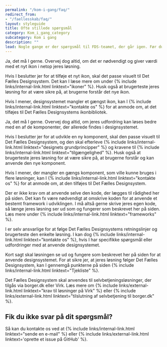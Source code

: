 ```yaml
---
permalink: "/kom-i-gang/faq/"
redirect_from:
- "/faellesskab/faq/"
layout: styleguide
title: Ofte stillede spørgsmål
category: Kom_i_gang_category
subcategory: Kom i gang
description: ""
lead: Nogle gange er der spørgsmål til FDS-teamet, der går igen. Før du tager kontakt til FDS-teamet kan du se her, om dit spørgsmål allerede er besvaret.
---
```



<fds-accordion heading="Vi har brug for et ikon, som ikke findes i Det Fælles Designsystem. Må vi selv tilføje et?" class="mt-7 w-percent-xl-90">
    <p>Ja, det må I gerne. Overvej dog altid, om det er nødvendigt og giver værdi med et nyt ikon i netop jeres løsning.</p>
    <p>Hvis I beslutter jer for at tilføje et nyt ikon, skal det passe visuelt til Det Fælles Designsystem. Det kan I læse mere om under {% include links/internal-link.html linktext="ikoner" %}. Husk også at brugerteste jeres løsning for at være sikre på, at brugerne forstår det nye ikon.</p>
    <p>Hvis I mener, designsystemet mangler et gængst ikon, kan I {% include links/internal-link.html linktext="kontakte os" %} for at anmode om, at det tilføjes til Det Fælles Designsystems ikonbibliotek.</p>
</fds-accordion>
<fds-accordion heading="Vi har brug for en komponent, som ikke findes i Det Fælles Designsystem. Må vi selv lave en?" class="w-percent-xl-90">
    <p>Ja, det må I gerne. Overvej dog altid, om jeres udfordring kan løses bedre med en af de komponenter, der allerede findes i designsystemet.</p>
    <p>Hvis I beslutter jer for at udvikle en ny komponent, skal den passe visuelt til Det Fælles Designsystem, og den skal efterleve {% include links/internal-link.html linktext="designets grundprincipper" %} og kravene til {% include links/internal-link.html linktext="tilgængelighed" %}. Husk også at brugerteste jeres løsning for at være sikre på, at brugerne forstår og kan anvende den nye komponent.</p>
    <p>Hvis I mener, der mangler en gængs komponent, som ville kunne bruges i flere løsninger, kan I {% include links/internal-link.html linktext="kontakte os" %} for at anmode om, at den tilføjes til Det Fælles Designsystem.</p>
</fds-accordion>
<fds-accordion heading="Hvad gør vi, hvis vi af tekniske årsager ikke kan bruge FDS-koden direkte i vores løsning?" class="w-percent-xl-90">
    <p>Der er ikke krav om at anvende selve den kode, der lægges til rådighed her på siden. Det kan fx være nødvendigt at omskrive koden for at anvende et bestemt framework i udviklingen. I må altså gerne skrive jeres egen kode, så længe jeres løsning ser ud som og fungerer som beskrevet her på siden. Læs mere under {% include links/internal-link.html linktext="frameworks" %}.</p>
</fds-accordion>
<fds-accordion heading="Vi er i tvivl, om vores løsning lever op til Det Fælles Designsystem. Kan I godkende vores design?" class="w-percent-xl-90">
    <p>I er selv ansvarlige for at følge Det Fælles Designsystems retningslinjer og brugerteste den enkelte løsning. I kan dog {% include links/internal-link.html linktext="kontakte os" %}, hvis I har specifikke spørgsmål eller udfordringer med at anvende designsystemet.</p>
    <p>Kort sagt skal løsningen se ud og fungere som beskrevet her på siden for at anvende designsystemet. For at sikre jer, at jeres løsning følger Det Fælles Designsystem, kan I gennemgå punkterne på siden {% include links/internal-link.html linktext="Tjekliste" %}.</p>
</fds-accordion>
<fds-accordion heading="Er der krav om at anvende Det Fælles Designsystem til netop vores løsning?" class="w-percent-xl-90">
    <p>Det Fælles Designsystem skal anvendes til selvbetjeningsløsninger, der tilgås via borger.dk eller Virk. Læs mere om {% include links/external-link.html linktext="krav til løsninger på Virk" %} eller {% include links/external-link.html linktext="tilslutning af selvbetjening til borger.dk" %}.</p>
</fds-accordion>

<h2 class="h5 mt-7">Fik du ikke svar på dit spørgsmål?</h2>
Så kan du kontakte os ved at {% include links/internal-link.html linktext="sende en e-mail" %} eller {% include links/external-link.html linktext='oprette et issue på GitHub' %}.
